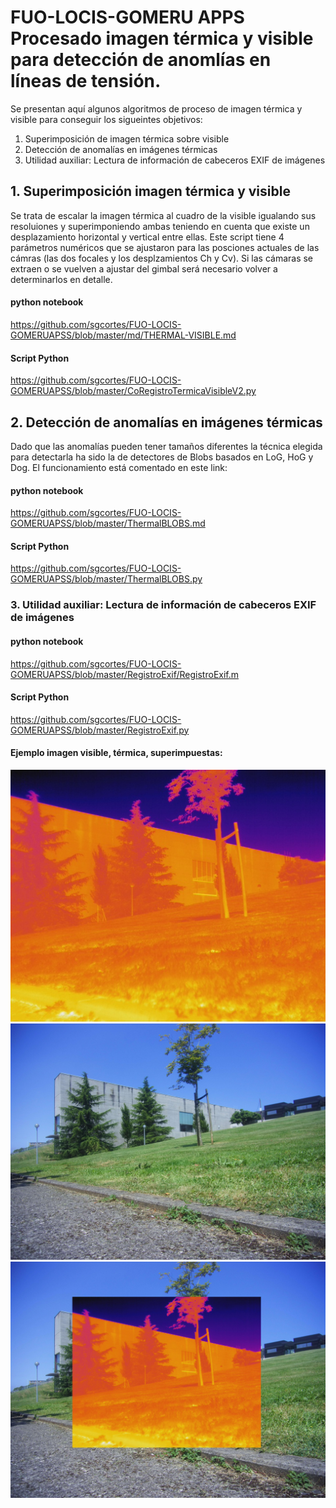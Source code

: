 # FUO-LOCIS-GOMERU APPS Procesado imagen térmica y visible para detección de anomlías en líneas de tensión.
Se presentan aquí algunos algoritmos de proceso de imagen térmica y visible para conseguir los sigueintes objetivos:

1. Superimposición de imagen térmica sobre visible
2. Detección de anomalías en imágenes térmicas
3. Utilidad auxiliar: Lectura de información de cabeceros EXIF de imágenes

## 1. Superimposición imagen térmica y visible
Se trata de escalar la imagen térmica al cuadro de la visible igualando sus resoluiones y superimponiendo ambas teniendo en cuenta que existe un desplazamiento horizontal y vertical entre ellas. Este script tiene 4 parámetros numéricos que se ajustaron para las posciones actuales de las cámras (las dos focales y los desplzamientos Ch y Cv). Si las cámaras se extraen o se vuelven a ajustar del gimbal será necesario volver a determinarlos en detalle.

#### python notebook
https://github.com/sgcortes/FUO-LOCIS-GOMERUAPSS/blob/master/md/THERMAL-VISIBLE.md

#### Script Python
https://github.com/sgcortes/FUO-LOCIS-GOMERUAPSS/blob/master/CoRegistroTermicaVisibleV2.py

## 2. Detección de anomalías en imágenes térmicas
Dado que las anomalías pueden tener tamaños diferentes la técnica elegida para detectarla ha sido la de detectores de Blobs basados en LoG, HoG y Dog.
El funcionamiento está comentado en este link:
#### python notebook
https://github.com/sgcortes/FUO-LOCIS-GOMERUAPSS/blob/master/ThermalBLOBS.md
#### Script Python
https://github.com/sgcortes/FUO-LOCIS-GOMERUAPSS/blob/master/ThermalBLOBS.py

### 3. Utilidad auxiliar: Lectura de información de cabeceros EXIF de imágenes

#### python notebook
https://github.com/sgcortes/FUO-LOCIS-GOMERUAPSS/blob/master/RegistroExif/RegistroExif.m
#### Script Python
https://github.com/sgcortes/FUO-LOCIS-GOMERUAPSS/blob/master/RegistroExif.py
#### Ejemplo imagen visible, térmica, superimpuestas:

![imagen térmica](https://github.com/sgcortes/FUO-LOCIS-GOMERUAPSS/blob/master/Termica/20190711_132654_R.jpg)
![imagen RGB](https://github.com/sgcortes/FUO-LOCIS-GOMERUAPSS/blob/master/RGB/AMBA0331.JPG)
![imagen compuesta](https://github.com/sgcortes/FUO-LOCIS-GOMERUAPSS/blob/master/superimposed/20190711_132654_RAMBA0331.JPG)

